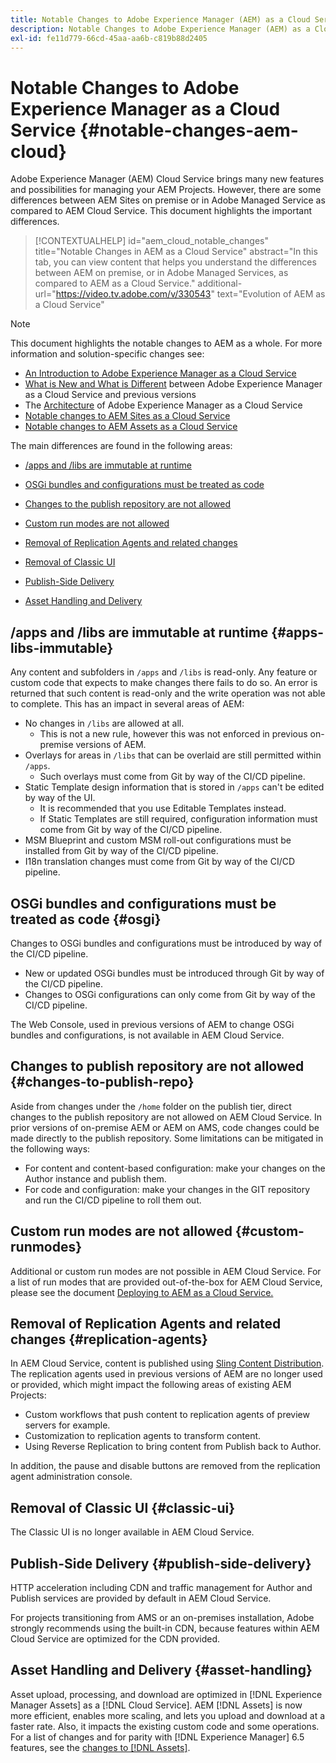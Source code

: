 ```yaml
---
title: Notable Changes to Adobe Experience Manager (AEM) as a Cloud Service
description: Notable Changes to Adobe Experience Manager (AEM) as a Cloud Service.
exl-id: fe11d779-66cd-45aa-aa6b-c819b88d2405
---
```

# Notable Changes to Adobe Experience Manager as a Cloud Service {#notable-changes-aem-cloud}

Adobe Experience Manager (AEM) Cloud Service brings many new features and possibilities for managing your AEM Projects. However, there are some differences between AEM Sites on premise or in Adobe Managed Service as compared to AEM Cloud Service. This document highlights the important differences.

>[!CONTEXTUALHELP]
>id="aem_cloud_notable_changes"
>title="Notable Changes in AEM as a Cloud Service"
>abstract="In this tab, you can view content that helps you understand the differences between AEM on premise, or in Adobe Managed Services, as compared to AEM as a Cloud Service."
>additional-url="https://video.tv.adobe.com/v/330543" text="Evolution of AEM as a Cloud Service"


>[!NOTE]
>This document highlights the notable changes to AEM as a whole. For more information and solution-specific changes see:
>
>* [An Introduction to Adobe Experience Manager as a Cloud Service](/help/overview/introduction.md)
>* [What is New and What is Different](/help/overview/what-is-new-and-different.md) between Adobe Experience Manager as a Cloud Service and previous versions
>* The [Architecture](/help/overview/architecture.md) of Adobe Experience Manager as a Cloud Service
>* [Notable changes to AEM Sites as a Cloud Service](/help/sites-cloud/sites-cloud-changes.md)
>* [Notable changes to AEM Assets as a Cloud Service](/help/assets/assets-cloud-changes.md)

The main differences are found in the following areas:

* [/apps and /libs are immutable at runtime](#apps-libs-immutable)

* [OSGi bundles and configurations must be treated as code](#osgi)

* [Changes to the publish repository are not allowed](#changes-to-publish-repo)

* [Custom run modes are not allowed](#custom-runmodes)

* [Removal of Replication Agents and related changes](#replication-agents)

* [Removal of Classic UI](#classic-ui)

* [Publish-Side Delivery](#publish-side-delivery)

* [Asset Handling and Delivery](#asset-handling)

## /apps and /libs are immutable at runtime {#apps-libs-immutable}

 Any content and subfolders in `/apps` and `/libs` is read-only. Any feature or custom code that expects to make changes there fails to do so. An error is returned that such content is read-only and the write operation was not able to complete. This has an impact in several areas of AEM:

* No changes in `/libs` are allowed at all.
  * This is not a new rule, however this was not enforced in previous on-premise versions of AEM.
* Overlays for areas in `/libs` that can be overlaid are still permitted within `/apps`.
  * Such overlays must come from Git by way of the CI/CD pipeline.
* Static Template design information that is stored in `/apps` can't be edited by way of the UI.
  * It is recommended that you use Editable Templates instead.
  * If Static Templates are still required, configuration information must come from Git by way of the CI/CD pipeline.
* MSM Blueprint and custom MSM roll-out configurations must be installed from Git by way of the CI/CD pipeline.
* I18n translation changes must come from Git by way of the CI/CD pipeline.

## OSGi bundles and configurations must be treated as code {#osgi}

Changes to OSGi bundles and configurations must be introduced by way of the CI/CD pipeline.

* New or updated OSGi bundles must be introduced through Git by way of the CI/CD pipeline.
* Changes to OSGi configurations can only come from Git by way of the CI/CD pipeline.

The Web Console, used in previous versions of AEM to change OSGi bundles and configurations, is not available in AEM Cloud Service.

## Changes to publish repository are not allowed {#changes-to-publish-repo}

Aside from changes under the `/home` folder on the publish tier, direct changes to the publish repository are not allowed on AEM Cloud Service. In prior versions of on-premise AEM or AEM on AMS, code changes could be made directly to the publish repository. Some limitations can be mitigated in the following ways:

* For content and content-based configuration: make your changes on the Author instance and publish them.
* For code and configuration: make your changes in the GIT repository and run the CI/CD pipeline to roll them out.

## Custom run modes are not allowed {#custom-runmodes}

Additional or custom run modes are not possible in AEM Cloud Service. For a list of run modes that are provided out-of-the-box for AEM Cloud Service, please see the document [Deploying to AEM as a Cloud Service.](/help/implementing/deploying/overview.md#runmodes)

## Removal of Replication Agents and related changes {#replication-agents}

In AEM Cloud Service, content is published using [Sling Content Distribution](https://sling.apache.org/documentation/bundles/content-distribution.html). The replication agents used in previous versions of AEM are no longer used or provided, which might impact the following areas of existing AEM Projects:

* Custom workflows that push content to replication agents of preview servers for example.
* Customization to replication agents to transform content.
* Using Reverse Replication to bring content from Publish back to Author.

In addition, the pause and disable buttons are removed from the replication agent administration console.

## Removal of Classic UI {#classic-ui}

The Classic UI is no longer available in AEM Cloud Service.

## Publish-Side Delivery {#publish-side-delivery}

HTTP acceleration including CDN and traffic management for Author and Publish services are provided by default in AEM Cloud Service.

For projects transitioning from AMS or an on-premises installation, Adobe strongly recommends using the built-in CDN, because features within AEM Cloud Service are optimized for the CDN provided.

## Asset Handling and Delivery {#asset-handling}

Asset upload, processing, and download are optimized in [!DNL Experience Manager Assets] as a [!DNL Cloud Service]. AEM [!DNL Assets] is now more efficient, enables more scaling, and lets you upload and download at a faster rate. Also, it impacts the existing custom code and some operations. For a list of changes and for parity with [!DNL Experience Manager] 6.5 features, see the [changes to [!DNL Assets]](/help/assets/assets-cloud-changes.md).
